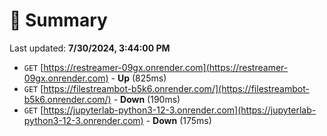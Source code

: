 # 📖 Summary
Last updated: **7/30/2024, 3:44:00 PM**

- `GET` [https://restreamer-09gx.onrender.com](https://restreamer-09gx.onrender.com) - **Up** (825ms)
- `GET` [https://filestreambot-b5k6.onrender.com/](https://filestreambot-b5k6.onrender.com/) - **Down** (190ms)
- `GET` [https://jupyterlab-python3-12-3.onrender.com](https://jupyterlab-python3-12-3.onrender.com) - **Down** (175ms)
